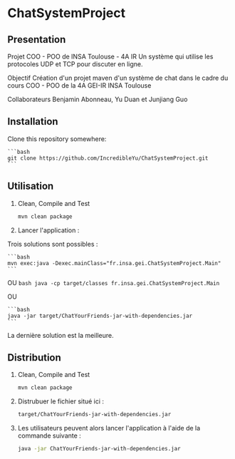 # ChatSystemProject

## Presentation

Projet COO - POO de INSA Toulouse - 4A IR
Un système qui utilise les protocoles UDP et TCP pour discuter en ligne.

Objectif
Création d'un projet maven d'un système de chat dans le cadre du cours COO - POO de la 4A GEI-IR INSA Toulouse

Collaborateurs
Benjamin Abonneau, Yu Duan et Junjiang Guo

## Installation

Clone this repository somewhere:

    ```bash
	git clone https://github.com/IncredibleYu/ChatSystemProject.git
	```

## Utilisation

1. Clean, Compile and Test

    ```bash
	mvn clean package
	```

2. Lancer l'application :

Trois solutions sont possibles :

    ```bash
	mvn exec:java -Dexec.mainClass="fr.insa.gei.ChatSystemProject.Main"
	```
	
OU
    ```bash
	java -cp target/classes fr.insa.gei.ChatSystemProject.Main
	```
	
OU

    ```bash
	java -jar target/ChatYourFriends-jar-with-dependencies.jar
	```

La dernière solution est la meilleure.

## Distribution

1. Clean, Compile and Test

    ```bash
	mvn clean package
	```
	
2. Distrubuer le fichier situé ici :

    ```bash
	target/ChatYourFriends-jar-with-dependencies.jar
	```
	
3. Les utilisateurs peuvent alors lancer l'application à l'aide de la commande suivante :

    ```bash
	java -jar ChatYourFriends-jar-with-dependencies.jar
	```
